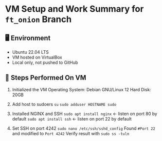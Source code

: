 # VM Setup and Work Summary for `ft_onion` Branch

## 🖥️ Environment
- Ubuntu 22.04 LTS
- VM hosted on VirtualBox
- Local only, not pushed to GitHub

## 🔧 Steps Performed On VM
1. Initialized the VM
	Operating System: Debian GNU/Linux 12
	Hard Disk: 20GB

2. Add host to sudoers
	```su```
	```sudo adduser HOSTNAME sudo```

3. Installed NGINX and SSH
	```sudo apt install nginx``` <- listen on port 80 by default
	```sudo apt install ssh``` <- listen on port 22 by default

4. Set SSH on port 4242
	```sudo nano /etc/ssh/sshd_config```
	Found ``` #Port 22 ``` and modified to ```Port 4242```
	Verify result with ```sudo ss -tuln```
